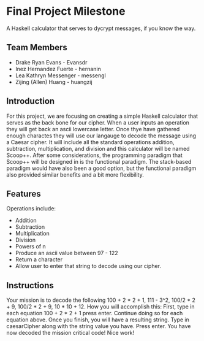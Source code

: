 # Final Project Milestone

A Haskell calculator that serves to dycrypt messages, if you know the way.

## Team Members

* Drake Ryan Evans - Evansdr
* Inez Hernandez Fuerte - hernanin
* Lea Kathryn Messenger - messengl
* Zijing (Allen) Huang - huangzij


## Introduction

For this project, we are focusing on creating a simple Haskell calculator that serves as the back bone for our cipher. When a user inputs an operation they will get back an ascii lowercase letter. Once thye have gathered enough charactes they will use our langauge to decode the message using a Caesar cipher. It will include all the standard operations addition, subtraction, multiplication, and division and this calculator will be named Scoop++. After some considerations, the programming paradigm that Scoop++ will be designed in is the functional paradigm. The stack-based paradigm would have also been a good option, but the functional paradigm also provided similar benefits and a bit more flexibility.

## Features

Operations include:
* Addition
* Subtraction
* Multiplication
* Division
* Powers of n
* Produce an ascii value between 97 - 122
* Return a character
* Allow user to enter that string to decode using our cipher.

## Instructions
Your mission is to decode the following 100 + 2 * 2 + 1, 111 - 3^2, 100/2 * 2 + 9, 100/2 * 2 + 9, 10 * 10 + 12.
How you will accomplish this:
First, type in each equation 100 + 2 * 2 + 1 press enter. Continue doing so for each equation above.
Once you finish, you will have a resulting string.
Type in caesarCipher along with the string value you have. Press enter.
You have now decoded the mission critical code! Nice work!



